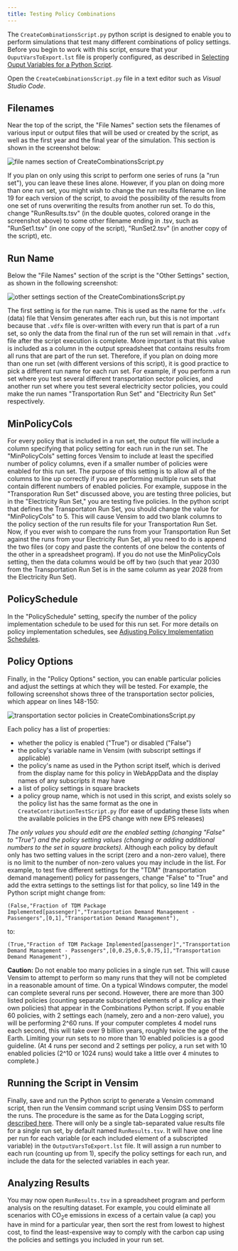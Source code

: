 ```yaml
---
title: Testing Policy Combinations
---
```


The `CreateCombinationsScript.py` python script is designed to enable you to perform simulations that test many different combinations of policy settings.  Before you begin to work with this script, ensure that your `OuputVarsToExport.lst` file is properly configured, as described in [Selecting Ouput Variables for a Python Script](selecting-output-variables).

Open the `CreateCombinationsScript.py` file in a text editor such as _Visual Studio Code_.

## Filenames

Near the top of the script, the "File Names" section sets the filenames of various input or output files that will be used or created by the script, as well as the first year and the final year of the simulation.  This section is shown in the screenshot below:

![file names section of CreateCombinationsScript.py](/img/testing-policy-combinations-FileNames.png)

If you plan on only using this script to perform one series of runs (a "run set"), you can leave these lines alone.  However, if you plan on doing more than one run set, you might wish to change the run results filename on line 19 for each version of the script, to avoid the possibility of the results from one set of runs overwriting the results from another run set.  To do this, change "RunResults.tsv" (in the double quotes, colored orange in the screenshot above) to some other filename ending in .tsv, such as "RunSet1.tsv" (in one copy of the script), "RunSet2.tsv" (in another copy of the script), etc.

## Run Name

Below the "File Names" section of the script is the "Other Settings" section, as shown in the following screenshot:

![other settings section of the CreateCombinationsScript.py](/img/testing-policy-combinations-OtherSettings.png)

The first setting is for the run name.  This is used as the name for the `.vdfx` (data) file that Vensim generates after each run, but this is not important because that `.vdfx` file is over-written with every run that is part of a run set, so only the data from the final run of the run set will remain in that `.vdfx` file after the script execution is complete.  More important is that this value is included as a column in the output spreadsheet that contains results from all runs that are part of the run set.  Therefore, if you plan on doing more than one run set (with different versions of this script), it is good practice to pick a different run name for each run set.  For example, if you perform a run set where you test several different transportation sector policies, and another run set where you test several electricity sector policies, you could make the run names "Transportation Run Set" and "Electricity Run Set" respectively.

## MinPolicyCols

For every policy that is included in a run set, the output file will include a column specifying that policy setting for each run in the run set.  The "MinPolicyCols" setting forces Vensim to include at least the specified number of policy columns, even if a smaller number of policies were enabled for this run set.  The purpose of this setting is to allow all of the columns to line up correctly if you are performing multiple run sets that contain different numbers of enabled policies.  For example, suppose in the "Transporation Run Set" discussed above, you are testing three policies, but in the "Electricity Run Set," you are testing five policies.  In the python script that defines the Transportaton Run Set, you should change the value for "MinPolicyCols" to 5.  This will cause Vensim to add two blank columns to the policy section of the run results file for your Transportation Run Set.  Now, if you ever wish to compare the runs from your Transportation Run Set against the runs from your Electricity Run Set, all you need to do is append the two files (or copy and paste the contents of one below the contents of the other in a spreadsheet program).  If you do not use the MinPolicyCols setting, then the data columns would be off by two (such that year 2030 from the Transportation Run Set is in the same column as year 2028 from the Electricity Run Set).

## PolicySchedule

In the "PolicySchedule" setting, specify the number of the policy implementation schedule to be used for this run set.  For more details on policy implementation schedules, see [Adjusting Policy Implementation Schedules](adjusting-plcy-impl-schd).

## Policy Options

Finally, in the "Policy Options" section, you can enable particular policies and adjust the settings at which they will be tested.  For example, the following screenshot shows three of the transportation sector policies, which appear on lines 148-150:

![transportation sector policies in CreateCombinationsScript.py](/img/testing-policy-combinations-TransportPolicies.png)

Each policy has a list of properties:

- whether the policy is enabled ("True") or disabled ("False")
- the policy's variable name in Vensim (with subscript settings if applicable)
- the policy's name as used in the Python script itself, which is derived from the display name for this policy in WebAppData and the display names of any subscripts it may have
- a list of policy settings in square brackets
- a policy group name, which is not used in this script, and exists solely so the policy list has the same format as the one in `CreateContributionTestScript.py` (for ease of updating these lists when the available policies in the EPS change with new EPS releases)

_The only values you should edit are the enabled setting (changing "False" to "True") and the policy setting values (changing or adding additional numbers to the set in square brackets)._  Although each policy by default only has two setting values in the script (zero and a non-zero value), there is no limit to the number of non-zero values you may include in the list.  For example, to test five different settings for the "TDM" (transportation demand management) policy for passengers, change "False" to "True" and add the extra settings to the settings list for that policy, so line 149 in the Python script might change from:

`(False,"Fraction of TDM Package Implemented[passenger]","Transportation Demand Management - Passengers",[0,1],"Transportation Demand Management"),`

to:

`(True,"Fraction of TDM Package Implemented[passenger]","Transportation Demand Management - Passengers",[0,0.25,0.5,0.75,1],"Transportation Demand Management"),`

**Caution:** Do not enable too many policies in a single run set.  This will cause Vensim to attempt to perform so many runs that they will not be completed in a reasonable amount of time.  On a typical Windows computer, the model can complete several runs per second.  However, there are more than 300 listed policies (counting separate subscripted elements of a policy as their own policies) that appear in the Combinations Python script.  If you enable 60 policies, with 2 settings each (namely, zero and a non-zero value), you will be performing 2^60 runs.  If your computer completes 4 model runs each second, this will take over 9 billion years, roughly twice the age of the Earth.  Limiting your run sets to no more than 10 enabled policies is a good guideline.  (At 4 runs per second and 2 settings per policy, a run set with 10 enabled policies (2^10 or 1024 runs) would take a little over 4 minutes to complete.)

## Running the Script in Vensim

Finally, save and run the Python script to generate a Vensim command script, then run the Vensim command script using Vensim DSS to perform the runs.  The procedure is the same as for the Data Logging script, [described here](logging-output).  There will only be a single tab-separated value results file for a single run set, by default named `RunResults.tsv`.  It will have one line per run for each variable (or each included element of a subscripted variable) in the `OutputVarsToExport.lst` file.  It will assign a run number to each run (counting up from 1), specify the policy settings for each run, and include the data for the selected variables in each year.

## Analyzing Results

You may now open `RunResults.tsv` in a spreadsheet program and perform analysis on the resulting dataset.  For example, you could eliminate all scenarios with CO<sub>2</sub>e emissions in excess of a certain value (a cap) you have in mind for a particular year, then sort the rest from lowest to highest cost, to find the least-expensive way to comply with the carbon cap using the policies and settings you included in your run set.
